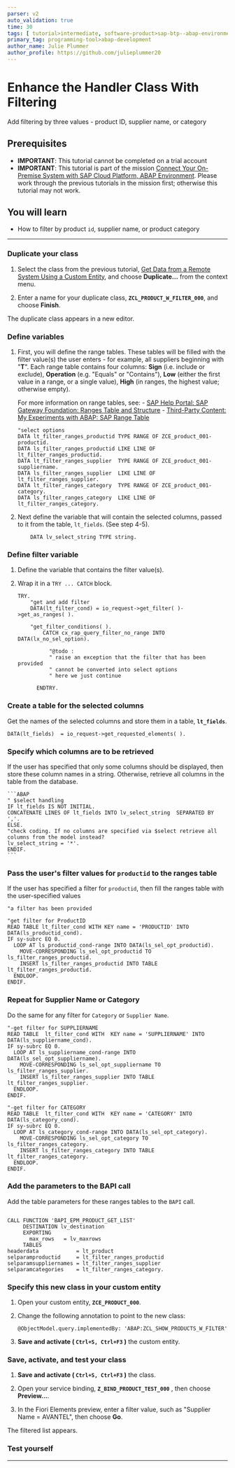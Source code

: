 ```yaml
---
parser: v2
auto_validation: true
time: 30
tags: [ tutorial>intermediate, software-product>sap-btp--abap-environment, software-product>sap-business-technology-platform, tutorial>license]
primary_tag: programming-tool>abap-development
author_name: Julie Plummer
author_profile: https://github.com/julieplummer20
---
```


# Enhance the Handler Class With Filtering
<!-- description --> Add filtering by three values - product ID, supplier name, or category

## Prerequisites
- **IMPORTANT**: This tutorial cannot be completed on a trial account
- **IMPORTANT**: This tutorial is part of the mission [Connect Your On-Premise System with SAP Cloud Platform, ABAP Environment](mission.abap-env-connect-onpremise). Please work through the previous tutorials in the mission first; otherwise this tutorial may not work.

## You will learn
  - How to filter by product `id`, supplier name, or product category

---

### Duplicate your class

1. Select the class from the previous tutorial, [Get Data from a Remote System Using a Custom Entity](abap-environment-rfc-custom-entity), and choose **Duplicate...** from the context menu.

2. Enter a name for your duplicate class, **`ZCL_PRODUCT_W_FILTER_000`**, and choose **Finish**.

The duplicate class appears in a new editor.



### Define variables

1. First, you will define the range tables. These tables will be filled with the filter value(s) the user enters - for example, all suppliers beginning with "**T**". Each range table contains four columns: **Sign** (i.e. include or exclude), **Operation** (e.g. "Equals" or "Contains"), **Low** (either the first value in a range, or a single value), **High** (in ranges, the highest value; otherwise empty).

    For more information on range tables, see:
        - [SAP Help Portal: SAP Gateway Foundation: Ranges Table and Structure](https://help.sap.com/viewer/68bf513362174d54b58cddec28794093/7.52.5/en-US/acdb22512c312314e10000000a44176d.html)
        - [Third-Party Content: My Experiments with ABAP: SAP Range Table](https://www.samplecodeabap.com/sap-range-table-example-abap/)

    ```ABAP
    "select options
    DATA lt_filter_ranges_productid TYPE RANGE OF ZCE_product_001-productid.
    DATA ls_filter_ranges_productid LIKE LINE OF lt_filter_ranges_productid.
    DATA lt_filter_ranges_supplier  TYPE RANGE OF ZCE_product_001-suppliername.
    DATA ls_filter_ranges_supplier  LIKE LINE OF lt_filter_ranges_supplier.
    DATA lt_filter_ranges_category  TYPE RANGE OF ZCE_product_001-category.
    DATA ls_filter_ranges_category  LIKE LINE OF lt_filter_ranges_category.

    ```

2. Next define the variable that will contain the selected columns, passed to it from the table, `lt_fields`. (See step 4-5).

    ```ABAP
		DATA lv_select_string TYPE string.
    ```


### Define filter variable

1. Define the variable that contains the filter value(s).

2. Wrap it in a `TRY ... CATCH` block.

	```ABAP
	TRY.
		"get and add filter
		DATA(lt_filter_cond) = io_request->get_filter( )->get_as_ranges( ).

		"get_filter_conditions( ).
			CATCH cx_rap_query_filter_no_range INTO DATA(lx_no_sel_option).

			  "@todo :
			  " raise an exception that the filter that has been provided
			  " cannot be converted into select options
			  " here we just continue

		  ENDTRY.
	```



### Create a table for the selected columns

Get the names of the selected columns and store them in a table, **`lt_fields`**.

```ABAP
DATA(lt_fields)  = io_request->get_requested_elements( ).
```



### Specify which columns are to be retrieved

If the user has specified that only some columns should be displayed, then store these column names in a string.
Otherwise, retrieve all columns in the table from the database.

	```ABAP
	" $select handling
	IF lt_fields IS NOT INITIAL.
	CONCATENATE LINES OF lt_fields INTO lv_select_string  SEPARATED BY ','.
	ELSE.
	"check coding. If no columns are specified via $select retrieve all columns from the model instead?
	lv_select_string = '*'.
	ENDIF.
	```


### Pass the user's filter values for `productid` to the ranges table

If the user has specified a filter for `productid`, then fill the ranges table with the user-specified values

```ABAP
"a filter has been provided

"get filter for ProductID
READ TABLE lt_filter_cond WITH KEY name = 'PRODUCTID' INTO DATA(ls_productid_cond).
IF sy-subrc EQ 0.
  LOOP AT ls_productid_cond-range INTO DATA(ls_sel_opt_productid).
	MOVE-CORRESPONDING ls_sel_opt_productid TO ls_filter_ranges_productid.
	INSERT ls_filter_ranges_productid INTO TABLE lt_filter_ranges_productid.
  ENDLOOP.
ENDIF.
```


### Repeat for Supplier Name or Category

Do the same for any filter for `Category` or `Supplier Name`.

```ABAP
"-get filter for SUPPLIERNAME
READ TABLE  lt_filter_cond WITH  KEY name = 'SUPPLIERNAME' INTO DATA(ls_suppliername_cond).
IF sy-subrc EQ 0.
  LOOP AT ls_suppliername_cond-range INTO DATA(ls_sel_opt_suppliername).
    MOVE-CORRESPONDING ls_sel_opt_suppliername TO ls_filter_ranges_supplier.
    INSERT ls_filter_ranges_supplier INTO TABLE lt_filter_ranges_supplier.
  ENDLOOP.
ENDIF.

"-get filter for CATEGORY
READ TABLE  lt_filter_cond WITH  KEY name = 'CATEGORY' INTO DATA(ls_category_cond).
IF sy-subrc EQ 0.
  LOOP AT ls_category_cond-range INTO DATA(ls_sel_opt_category).
    MOVE-CORRESPONDING ls_sel_opt_category TO ls_filter_ranges_category.
    INSERT ls_filter_ranges_category INTO TABLE lt_filter_ranges_category.
  ENDLOOP.
ENDIF.
```


### Add the parameters to the BAPI call

Add the table parameters for these ranges tables to the `BAPI` call.

```ABAP

CALL FUNCTION 'BAPI_EPM_PRODUCT_GET_LIST'
     DESTINATION lv_destination
     EXPORTING
       max_rows   = lv_maxrows
     TABLES
headerdata            = lt_product
selparamproductid     = lt_filter_ranges_productid
selparamsuppliernames = lt_filter_ranges_supplier
selparamcategories    = lt_filter_ranges_category.

```


### Specify this new class in your custom entity

1. Open your custom entity, **`ZCE_PRODUCT_000`**.

2. Change the following annotation to point to the new class:

    ```CDS
    @ObjectModel.query.implementedBy: 'ABAP:ZCL_SHOW_PRODUCTS_W_FILTER'
    ```

3. **Save and activate ( `Ctrl+S, Ctrl+F3` )** the custom entity.


### Save, activate, and test your class

1. **Save and activate ( `Ctrl+S, Ctrl+F3` )** the class.

2. Open your service binding, **`Z_BIND_PRODUCT_TEST_000`** , then choose **Preview...**.

3. In the Fiori Elements preview, enter a filter value, such as "Supplier Name = AVANTEL", then choose **Go**.

The filtered list appears.


### Test yourself






---
